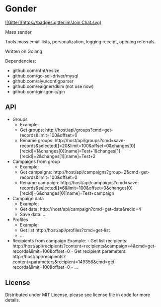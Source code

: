 Gonder
======
[![Gitter](https://badges.gitter.im/Join Chat.svg)](https://gitter.im/Supme/gonder?utm_source=badge&utm_medium=badge&utm_campaign=pr-badge&utm_content=badge)

Mass sender

Tools mass email lists, personalization, logging receipt, opening referrals.

Written on Golang

Dependencies:
* github.com/nfnt/resize
* github.com/go-sql-driver/mysql
* github.com/alyu/configparser
* github.com/eaigner/dkim (not use now)
* github.com/gin-gonic/gin

API
-------
* Groups
	- Example:
	- Get groups: http://host/api/groups?cmd=get-records&limit=100&offset=0
	- Rename groups: http://host/api/groups?cmd=save-records&selected[]=20&limit=100&offset=0&changes[0][recid]=1&changes[0][name]=Test+1&changes[1][recid]=2&changes[1][name]=Test+2
* Campaigns from group
	- Example:
	- Get campaigns: http://host/api/campaigns?group=2&cmd=get-records&limit=100&offset=0
	- Rename campaign: http://host/api/campaigns?cmd=save-records&selected[]=6&limit=100&offset=0&changes[0][recid]=6&changes[0][name]=Test+campaign
* Campaign data
	- Example:
	- Get data: http://host/api/campaign?cmd=get-data&recid=4
	- Save data: ...
* Profiles
	- Example:
	- Get list http://host/api/profiles?cmd=get-list
	- ...
* Recipients from campaign
    	Example:
    	- Get list recipients: http://host/api/recipients?content=recipients&campaign=4&cmd=get-records&limit=100&offset=0
    	- Get recipient parameters: http://host/api/recipients?content=parameters&recipient=149358&cmd=get-records&limit=100&offset=0
    	- ...

License
-------
Distributed under MIT License, please see license file in code for more details.